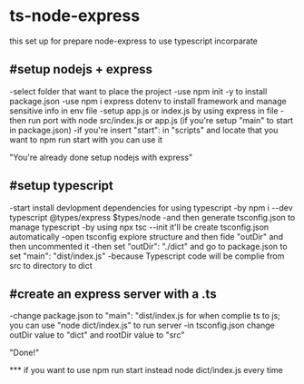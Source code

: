 # ts-node-express

this set up for prepare node-express to use typescript incorparate

## #setup nodejs + express

-select folder that want to place the project
-use npm init -y to install package.json
-use npm i express dotenv to install framework and manage sensitive info in env file
-setup app.js or index.js by using express in file
-then run port with node src/index.js or app.js (if you're setup "main" to start in package.json)
-if you're insert "start": in "scripts" and locate that you want to npm run start with you can use it

"You're already done setup nodejs with express"

## #setup typescript

-start install devlopment dependencies for using typescript
-by npm i --dev typescript @types/express $types/node
-and then generate tsconfig.json to manage typescript
-by using npx tsc --init it'll be create tsconfig.json automatically
-open tsconfig explore structure and then fide "outDir" and then uncommented it
-then set "outDir": "./dict" and go to package.json to set "main": "dist/index.js"
-because Typescript code will be complie from src to directory to dict

## #create an express server with a .ts

-change package.json to "main": "dist/index.js for when complie ts to js; you can use "node dict/index.js" to run server
-in tsconfig.json change outDir value to "dict" and rootDir value to "src"

"Done!"

*** if you want to use npm run start instead node dict/index.js every time
